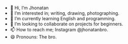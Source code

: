 - 👋 Hi, I’m Jhonatan 
- 👀 I’m interested in; writing, drawing, photographing.
- 🌱 I’m currently learning English and programming.
- 💞️ I’m looking to collaborate on projects for beginners.
- 📫 How to reach me; Instagram @jhonatanbro.
- 😄 Pronouns: The bro.

<!---
Jhonatanbro/Jhonatanbro is a ✨ special ✨ repository because its `README.md` (this file) appears on your GitHub profile.
You can click the Preview link to take a look at your changes.
--->
